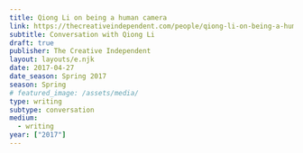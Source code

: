 ```yaml
---
title: Qiong Li on being a human camera
link: https://thecreativeindependent.com/people/qiong-li-on-being-a-human-camera
subtitle: Conversation with Qiong Li
draft: true
publisher: The Creative Independent
layout: layouts/e.njk
date: 2017-04-27
date_season: Spring 2017
season: Spring
# featured_image: /assets/media/
type: writing
subtype: conversation
medium:
  - writing
year: ["2017"]
---
```

